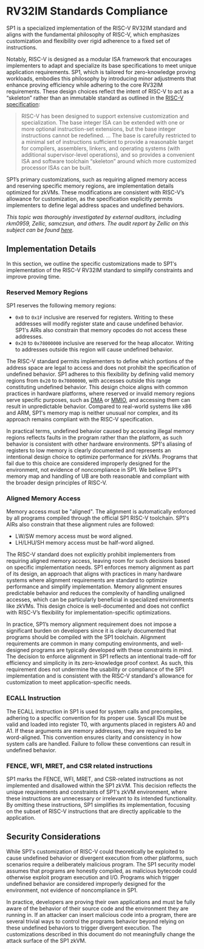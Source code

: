 
# RV32IM Standards Compliance

SP1 is a specialized implementation of the RISC-V RV32IM standard and aligns with the fundamental philosophy of RISC-V, which emphasizes customization and flexibility over rigid adherence to a fixed set of instructions.

Notably, RISC-V is designed as a modular ISA framework that encourages implementers to adapt and specialize its base specifications to meet unique application requirements. SP1, which is tailored for zero-knowledge proving workloads, embodies this philosophy by introducing minor adjustments that enhance proving efficiency while adhering to the core RV32IM requirements. These design choices reflect the intent of RISC-V to act as a “skeleton” rather than an immutable standard as outlined in the [RISC-V specification](https://riscv.org/wp-content/uploads/2017/05/riscv-spec-v2.2.pdf): 

> RISC-V has been designed to support extensive customization and specialization. The base integer ISA can be extended with one or more optional instruction-set extensions, but the base integer instructions cannot be redefined. ... The base is carefully restricted to a minimal set of instructions sufficient to provide a reasonable target for compilers, assemblers, linkers, and operating systems (with additional supervisor-level operations), and so provides a convenient ISA and software toolchain “skeleton” around which more customized processor ISAs can be built.

SP1’s primary customizations, such as requiring aligned memory access and reserving specific memory regions, are implementation details optimized for zkVMs. These modifications are consistent with RISC-V’s allowance for customization, as the specification explicitly permits implementers to define legal address spaces and undefined behaviors. 

*This topic was thoroughly investigated by external auditors, including rkm0959, Zellic, samczsun, and others. The audit report by Zellic on this subject can be found [here](https://github.com/succinctlabs/sp1/tree/dev/audits).*

## Implementation Details

In this section, we outline the specific customizations made to SP1's implementation of the RISC-V RV32IM standard to simplify constraints and improve proving time.

### Reserved Memory Regions

SP1 reserves the following memory regions:
- `0x0` to `0x1F` inclusive are reserved for registers. Writing to these addresses will modify
  register state and cause undefined behavior. SP1's AIRs also constrain that memory opcodes do not access these addresses.
- `0x20` to `0x78000000` inclusive are reserved for the heap allocator. Writing to addresses outside this region will
  cause undefined behavior.

The RISC-V standard permits implementers to define which portions of the address space are legal to access and does not prohibit the specification of undefined behavior. SP1 adheres to this flexibility by defining valid memory regions from `0x20` to `0x78000000`, with accesses outside this range constituting undefined behavior. This design choice aligns with common practices in hardware platforms, where reserved or invalid memory regions serve specific purposes, such as [DMA](https://en.wikipedia.org/wiki/Direct_memory_access) or [MMIO](https://en.wikipedia.org/wiki/Memory-mapped_I/O_and_port-mapped_I/O), and accessing them can result in unpredictable behavior. Compared to real-world systems like x86 and ARM, SP1's memory map is neither unusual nor complex, and its approach remains compliant with the RISC-V specification.

In practical terms, undefined behavior caused by accessing illegal memory regions reflects faults in the program rather than the platform, as such behavior is consistent with other hardware environments. SP1's aliasing of registers to low memory is clearly documented and represents an intentional design choice to optimize performance for zkVMs. Programs that fail due to this choice are considered improperly designed for the environment, not evidence of noncompliance in SP1. We believe SP1's memory map and handling of UB are both reasonable and compliant with the broader design principles of RISC-V.

### Aligned Memory Access

Memory access must be "aligned". The alignment is automatically enforced by all programs compiled
through the official SP1 RISC-V toolchain. SP1's AIRs also constrain that these alignment rules are followed:
- LW/SW memory access must be word aligned. 
- LH/LHU/SH memory access must be half-word aligned.

The RISC-V standard does not explicitly prohibit implementers from requiring aligned memory access, leaving room for such decisions based on specific implementation needs. SP1 enforces memory alignment as part of its design, an approach that aligns with practices in many hardware systems where alignment requirements are standard to optimize performance and simplify implementation. Memory alignment ensures predictable behavior and reduces the complexity of handling unaligned accesses, which can be particularly beneficial in specialized environments like zkVMs. This design choice is well-documented and does not conflict with RISC-V’s flexibility for implementation-specific optimizations.

In practice, SP1’s memory alignment requirement does not impose a significant burden on developers since it is clearly documented that programs should be compiled with the SP1 toolchain. Alignment requirements are common in many computing environments, and well-designed programs are typically developed with these constraints in mind. The decision to enforce alignment in SP1 reflects an intentional trade-off for efficiency and simplicity in its zero-knowledge proof context. As such, this requirement does not undermine the usability or compliance of the SP1 implementation and is consistent with the RISC-V standard's allowance for customization to meet application-specific needs.

### ECALL Instruction

The ECALL instruction in SP1 is used for system calls and precompiles, adhering to a specific convention for its proper use. Syscall IDs must be valid and loaded into register T0, with arguments placed in registers A0 and A1. If these arguments are memory addresses, they are required to be word-aligned. This convention ensures clarity and consistency in how system calls are handled. Failure to follow these conventions can result in undefined behavior.

### FENCE, WFI, MRET, and CSR related instructions

SP1 marks the FENCE, WFI, MRET, and CSR-related instructions as not implemented and disallowed within the SP1 zkVM. This decision reflects the unique requirements and constraints of SP1's zkVM environment, where these instructions are unnecessary or irrelevant to its intended functionality. By omitting these instructions, SP1 simplifies its implementation, focusing on the subset of RISC-V instructions that are directly applicable to the application.

## Security Considerations

While SP1's customization of RISC-V could theoretically be exploited to cause undefined behavior or divergent execution from other platforms, such scenarios require a deliberately malicious program. The SP1 security model assumes that programs are honestly compiled, as malicious bytecode could otherwise exploit program execution and I/O. Programs which trigger undefined behavior are considered improperly designed for the environment, not evidence of noncompliance in SP1.

In practice, developers are proving their own applications and must be fully aware of the behavior of their source code and the environment they are running in. If an attacker can insert malicious code into a program, there are several trivial ways to control the programs behavior beyond relying on these undefined behaviors to trigger divergent execution. The customizations described in this document do not meaningfully change the attack surface of the SP1 zkVM.
